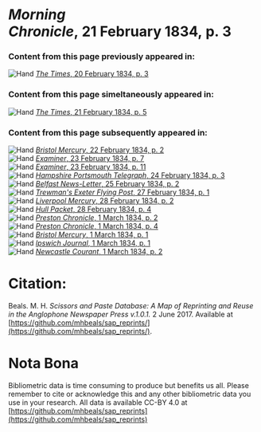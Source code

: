 # *Morning Chronicle*, 21 February 1834, p. 3  
  
### Content from this page previously appeared in:  
![Hand](http://scissorsandpaste.net/wp-content/uploads/2017/06/smallhandpointer.png) [*The Times*, 20 February 1834, p. 3](https://mhbeals.github.io/sap_html/The-Times/The-Times-20-February-1834-p-3)  
  
### Content from this page simeltaneously appeared in:  
![Hand](http://scissorsandpaste.net/wp-content/uploads/2017/06/smallhandpointer.png) [*The Times*, 21 February 1834, p. 5](https://mhbeals.github.io/sap_html/The-Times/The-Times-21-February-1834-p-5)  
  
### Content from this page subsequently appeared in:  
![Hand](http://scissorsandpaste.net/wp-content/uploads/2017/06/smallhandpointer.png) [*Bristol Mercury*, 22 February 1834, p. 2](https://mhbeals.github.io/sap_html/Bristol-Mercury/Bristol-Mercury-22-February-1834-p-2)  
![Hand](http://scissorsandpaste.net/wp-content/uploads/2017/06/smallhandpointer.png) [*Examiner*, 23 February 1834, p. 7](https://mhbeals.github.io/sap_html/Examiner/Examiner-23-February-1834-p-7)  
![Hand](http://scissorsandpaste.net/wp-content/uploads/2017/06/smallhandpointer.png) [*Examiner*, 23 February 1834, p. 11](https://mhbeals.github.io/sap_html/Examiner/Examiner-23-February-1834-p-11)  
![Hand](http://scissorsandpaste.net/wp-content/uploads/2017/06/smallhandpointer.png) [*Hampshire Portsmouth Telegraph*, 24 February 1834, p. 3](https://mhbeals.github.io/sap_html/Hampshire-Portsmouth-Telegraph/Hampshire-Portsmouth-Telegraph-24-February-1834-p-3)  
![Hand](http://scissorsandpaste.net/wp-content/uploads/2017/06/smallhandpointer.png) [*Belfast News-Letter*, 25 February 1834, p. 2](https://mhbeals.github.io/sap_html/Belfast-News-Letter/Belfast-News-Letter-25-February-1834-p-2)  
![Hand](http://scissorsandpaste.net/wp-content/uploads/2017/06/smallhandpointer.png) [*Trewman's Exeter Flying Post*, 27 February 1834, p. 1](https://mhbeals.github.io/sap_html/Trewman's-Exeter-Flying-Post/Trewman's-Exeter-Flying-Post-27-February-1834-p-1)  
![Hand](http://scissorsandpaste.net/wp-content/uploads/2017/06/smallhandpointer.png) [*Liverpool Mercury*, 28 February 1834, p. 2](https://mhbeals.github.io/sap_html/Liverpool-Mercury/Liverpool-Mercury-28-February-1834-p-2)  
![Hand](http://scissorsandpaste.net/wp-content/uploads/2017/06/smallhandpointer.png) [*Hull Packet*, 28 February 1834, p. 4](https://mhbeals.github.io/sap_html/Hull-Packet/Hull-Packet-28-February-1834-p-4)  
![Hand](http://scissorsandpaste.net/wp-content/uploads/2017/06/smallhandpointer.png) [*Preston Chronicle*, 1 March 1834, p. 2](https://mhbeals.github.io/sap_html/Preston-Chronicle/Preston-Chronicle-1-March-1834-p-2)  
![Hand](http://scissorsandpaste.net/wp-content/uploads/2017/06/smallhandpointer.png) [*Preston Chronicle*, 1 March 1834, p. 4](https://mhbeals.github.io/sap_html/Preston-Chronicle/Preston-Chronicle-1-March-1834-p-4)  
![Hand](http://scissorsandpaste.net/wp-content/uploads/2017/06/smallhandpointer.png) [*Bristol Mercury*, 1 March 1834, p. 1](https://mhbeals.github.io/sap_html/Bristol-Mercury/Bristol-Mercury-1-March-1834-p-1)  
![Hand](http://scissorsandpaste.net/wp-content/uploads/2017/06/smallhandpointer.png) [*Ipswich Journal*, 1 March 1834, p. 1](https://mhbeals.github.io/sap_html/Ipswich-Journal/Ipswich-Journal-1-March-1834-p-1)  
![Hand](http://scissorsandpaste.net/wp-content/uploads/2017/06/smallhandpointer.png) [*Newcastle Courant*, 1 March 1834, p. 2](https://mhbeals.github.io/sap_html/Newcastle-Courant/Newcastle-Courant-1-March-1834-p-2)  


# Citation: 

Beals. M. H. *Scissors and Paste Database: A Map of Reprinting and Reuse in the Anglophone Newspaper Press v.1.0.1.* 2 June 2017. Available at [https://github.com/mhbeals/sap_reprints/](https://github.com/mhbeals/sap_reprints/). 

# Nota Bona

Bibliometric data is time consuming to produce but benefits us all. Please remember to cite or acknowledge this and any other bibliometric data you use in your research. All data is available CC-BY 4.0 at [https://github.com/mhbeals/sap_reprints](https://github.com/mhbeals/sap_reprints)